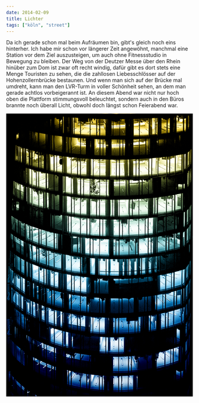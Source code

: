 ```yaml
---
date: 2014-02-09
title: Lichter
tags: ["köln", "street"]
---
```


Da ich gerade schon mal beim Aufräumen bin, gibt's gleich noch eins 
hinterher. Ich habe mir schon vor längerer Zeit angewöhnt, manchmal 
eine Station vor dem Ziel auszusteigen, um auch ohne Fitnessstudio in 
Bewegung zu bleiben. Der Weg von der Deutzer Messe über den Rhein 
hinüber zum Dom ist zwar oft recht windig, dafür gibt es dort stets 
eine Menge Touristen zu sehen, die die zahllosen Liebesschlösser auf 
der Hohenzollernbrücke bestaunen. Und wenn man sich auf der Brücke 
mal umdreht, kann man den LVR-Turm in voller Schönheit sehen, an dem 
man gerade achtlos vorbeigerannt ist. An diesem Abend war nicht nur 
hoch oben die Plattform stimmungsvoll beleuchtet, sondern auch in den 
Büros brannte noch überall Licht, obwohl doch längst schon Feierabend 
war.

![](images/20131210-1845-005-03.png "Lichterturm")
